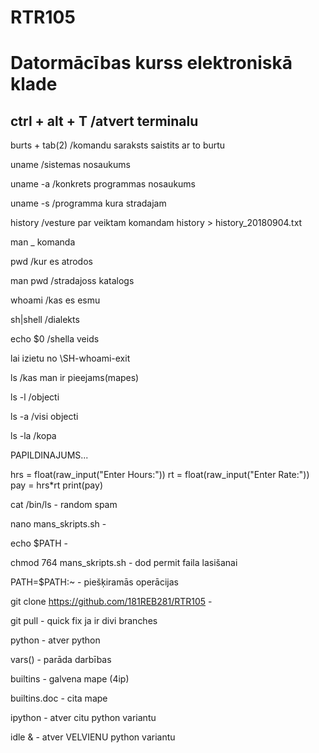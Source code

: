 # RTR105
# Datormācības kurss elektroniskā klade

## ctrl + alt + T /atvert terminalu

burts + tab(2) /komandu saraksts saistits ar to burtu

uname /sistemas nosaukums

uname -a /konkrets programmas nosaukums

uname -s /programma kura stradajam

history /vesture par veiktam komandam
history > history_20180904.txt 

man _ komanda

pwd /kur es atrodos 

man pwd /stradajoss katalogs

whoami /kas es esmu 

sh|shell /dialekts

echo $0 /shella veids 

lai izietu no \SH-whoami-exit 

ls /kas man ir pieejams(mapes)   

ls -l /objecti  

ls -a /visi objecti   

ls -la /kopa

PAPILDINAJUMS...

hrs = float(raw_input("Enter Hours:"))
rt = float(raw_input("Enter Rate:"))
pay = hrs*rt
print(pay)

cat /bin/ls - random spam

nano mans_skripts.sh -

echo $PATH -

chmod 764 mans_skripts.sh - dod permit faila lasišanai

PATH=$PATH:~ - piešķiramās operācijas

git clone https://github.com/181REB281/RTR105 -

git pull - quick fix ja ir divi branches

python - atver python

vars() - parāda darbības

builtins - galvena mape (4ip)

builtins.doc - cita mape

ipython - atver citu python variantu

idle & - atver VELVIENU python variantu

